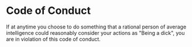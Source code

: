 # Code of Conduct

If at anytime you choose to do something that a rational person of average intelligence could reasonably consider your actions as "Being a dick", you are in violation of this code of conduct.
